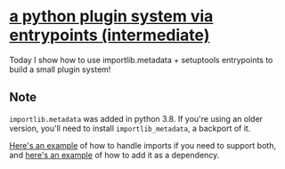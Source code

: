 # [a python plugin system via entrypoints (intermediate)](https://www.youtube.com/watch?v=fY3Y_xPKWNA)

Today I show how to use importlib.metadata + setuptools entrypoints to build a small plugin system!

## Note

`importlib.metadata` was added in python 3.8. If you're using an older version, you'll need to install `importlib_metadata`, a backport of it.

[Here's an example](https://github.com/pre-commit/pre-commit/blob/7432acc2157c995b88d70d1cd0b3609c32364eed/pre_commit/constants.py#L3-L6) of how to handle imports if you need to support both, and [here's an example](https://github.com/pre-commit/pre-commit/blob/7432acc2157c995b88d70d1cd0b3609c32364eed/setup.cfg#L32) of how to add it as a dependency.

